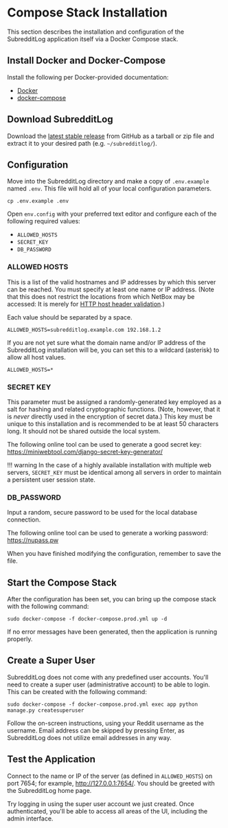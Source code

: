 # Compose Stack Installation

This section describes the installation and configuration of the SubredditLog application itself via a Docker Compose
stack.

## Install Docker and Docker-Compose

Install the following per Docker-provided documentation:

- [Docker](https://docs.docker.com/engine/install/)
- [docker-compose](https://docs.docker.com/compose/install/)

## Download SubredditLog

Download the [latest stable release](https://github.com/seancallaway/SubredditLog/releases) from GitHub as a tarball or
zip file and extract it to your desired path (e.g. `~/subredditlog/`).

## Configuration

Move into the SubredditLog directory and make a copy of `.env.example` named `.env`. This file will hold 
all of your local configuration parameters.

```shell
cp .env.example .env
```

Open `env.config` with your preferred text editor and configure each of the following required values:

- `ALLOWED_HOSTS`
- `SECRET_KEY`
- `DB_PASSWORD`

### ALLOWED HOSTS

This is a list of the valid hostnames and IP addresses by which this server can be reached. You must specify at least 
one name or IP address. (Note that this does not restrict the locations from which NetBox may be accessed: It is merely 
for [HTTP host header validation](https://docs.djangoproject.com/en/3.1/topics/security/#host-headers-virtual-hosting).)

Each value should be separated by a space.

```shell
ALLOWED_HOSTS=subredditlog.example.com 192.168.1.2
```

If you are not yet sure what the domain name and/or IP address of the SubredditLog installation will be, you can set
this to a wildcard (asterisk) to allow all host values.

```shell
ALLOWED_HOSTS=*
```

### SECRET KEY

This parameter must be assigned a randomly-generated key employed as a salt for hashing and related cryptographic 
functions. (Note, however, that it is _never_ directly used in the encryption of secret data.) This key must be unique 
to this installation and is recommended to be at least 50 characters long. It should not be shared outside the local 
system.

The following online tool can be used to generate a good secret key: https://miniwebtool.com/django-secret-key-generator/

!!! warning
    In the case of a highly available installation with multiple web servers, `SECRET_KEY` must be identical among all 
servers in order to maintain a persistent user session state.

### DB_PASSWORD

Input a random, secure password to be used for the local database connection.

The following online tool can be used to generate a working password: https://nupass.pw

When you have finished modifying the configuration, remember to save the file.

## Start the Compose Stack

After the configuration has been set, you can bring up the compose stack with the following command:

```shell
sudo docker-compose -f docker-compose.prod.yml up -d
```

If no error messages have been generated, then the application is running properly.

## Create a Super User

SubredditLog does not come with any predefined user accounts. You'll need to create a super user (administrative 
account) to be able to login. This can be created with the following command:

```shell
sudo docker-compose -f docker-compose.prod.yml exec app python manage.py createsuperuser
```

Follow the on-screen instructions, using your Reddit username as the username. Email address can be skipped by pressing 
Enter, as SubredditLog does not utilize email addresses in any way.

## Test the Application

Connect to the name or IP of the server (as defined in `ALLOWED_HOSTS`) on port 7654; for example, 
<http://127.0.0.1:7654/>. You should be greeted with the SubredditLog home page.

Try logging in using the super user account we just created. Once authenticated, you'll be able to access all areas of 
the UI, including the admin interface.
